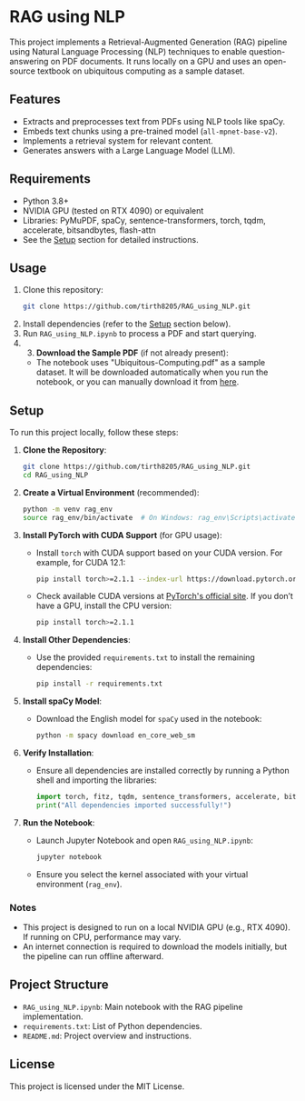 # RAG using NLP

This project implements a Retrieval-Augmented Generation (RAG) pipeline using Natural Language Processing (NLP) techniques to enable question-answering on PDF documents. It runs locally on a GPU and uses an open-source textbook on ubiquitous computing as a sample dataset.

## Features

- Extracts and preprocesses text from PDFs using NLP tools like spaCy.
- Embeds text chunks using a pre-trained model (`all-mpnet-base-v2`).
- Implements a retrieval system for relevant content.
- Generates answers with a Large Language Model (LLM).

## Requirements

- Python 3.8+
- NVIDIA GPU (tested on RTX 4090) or equivalent
- Libraries: PyMuPDF, spaCy, sentence-transformers, torch, tqdm, accelerate, bitsandbytes, flash-attn
- See the [Setup](#setup) section for detailed instructions.

## Usage

1. Clone this repository:
   ```bash
   git clone https://github.com/tirth8205/RAG_using_NLP.git
   ```
2. Install dependencies (refer to the [Setup](#setup) section below).
3. Run `RAG_using_NLP.ipynb` to process a PDF and start querying.
4. 3. **Download the Sample PDF** (if not already present):
   - The notebook uses "Ubiquitous-Computing.pdf" as a sample dataset. It will be downloaded automatically when you run the notebook, or you can manually download it from [here](https://pervasivecomputing.se/M7012E_2014/material/Wiley.Ubiquitous.Computing.Smart.Devices.Environments.And.Interactions.May.2009.eBook.pdf).

## Setup

To run this project locally, follow these steps:

1. **Clone the Repository**:
   ```bash
   git clone https://github.com/tirth8205/RAG_using_NLP.git
   cd RAG_using_NLP
   ```

2. **Create a Virtual Environment** (recommended):
   ```bash
   python -m venv rag_env
   source rag_env/bin/activate  # On Windows: rag_env\Scripts\activate
   ```

3. **Install PyTorch with CUDA Support** (for GPU usage):
   - Install `torch` with CUDA support based on your CUDA version. For example, for CUDA 12.1:
     ```bash
     pip install torch>=2.1.1 --index-url https://download.pytorch.org/whl/cu121
     ```
   - Check available CUDA versions at [PyTorch's official site](https://pytorch.org/get-started/locally/). If you don’t have a GPU, install the CPU version:
     ```bash
     pip install torch>=2.1.1
     ```

4. **Install Other Dependencies**:
   - Use the provided `requirements.txt` to install the remaining dependencies:
     ```bash
     pip install -r requirements.txt
     ```

5. **Install spaCy Model**:
   - Download the English model for `spaCy` used in the notebook:
     ```bash
     python -m spacy download en_core_web_sm
     ```

6. **Verify Installation**:
   - Ensure all dependencies are installed correctly by running a Python shell and importing the libraries:
     ```python
     import torch, fitz, tqdm, sentence_transformers, accelerate, bitsandbytes, spacy, pandas, numpy
     print("All dependencies imported successfully!")
     ```

7. **Run the Notebook**:
   - Launch Jupyter Notebook and open `RAG_using_NLP.ipynb`:
     ```bash
     jupyter notebook
     ```
   - Ensure you select the kernel associated with your virtual environment (`rag_env`).

### Notes

- This project is designed to run on a local NVIDIA GPU (e.g., RTX 4090). If running on CPU, performance may vary.
- An internet connection is required to download the models initially, but the pipeline can run offline afterward.

## Project Structure

- `RAG_using_NLP.ipynb`: Main notebook with the RAG pipeline implementation.
- `requirements.txt`: List of Python dependencies.
- `README.md`: Project overview and instructions.

## License

This project is licensed under the MIT License.
